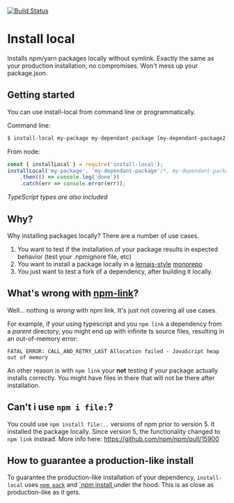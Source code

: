 [![Build Status](https://travis-ci.org/nicojs/node-install-local.svg?branch=master)](https://travis-ci.org/nicojs/node-install-local)

# Install local

Installs npm/yarn packages locally without symlink. Exactly the same as your production installation, no compromises. Won't mess up your package.json.

## Getting started

You can use install-local from command line or programmatically.

Command line:

```bash
$ install-local my-package my-dependant-package [my-dependant-package2, ...]
```

From node:

```javascript
const { installLocal } = require('install-local');
installLocal('my-package', 'my-dependant-package'/*, my-dependant-package2, ...*/)
    .then(() => console.log('done'))
    .catch(err => console.error(err));
```

_TypeScript types are also included_

## Why?

Why installing packages locally? There are a number of use cases.

1. You want to test if the installation of your package results in expected behavior (test your .npmignore file, etc)
1. You want to install a package locally in a [lernajs-style](http://lernajs.io/) [monorepo](https://github.com/babel/babel/blob/master/doc/design/monorepo.md)
1. You just want to test a fork of a dependency, after building it locally.

## What's wrong with [npm-link](https://docs.npmjs.com/cli/link)?

Well... nothing is _wrong_ with npm link. It's just not covering all use cases. 

For example, if your using typescript and you `npm link` a dependency from a _parent_ directory, you might end up with infinite ts source files, resulting in an out-of-memory error:

```
FATAL ERROR: CALL_AND_RETRY_LAST Allocation failed - JavaScript heap out of memory
```

An other reason is with `npm link` your **not** testing if your package actually installs correctly. You might have files in there that will not be there after installation.

## Can't i use `npm i file:`?

You could use `npm install file:..` versions of npm prior to version 5. It installed the package locally. Since version 5, the functionality changed to `npm link` instead. More info here: https://github.com/npm/npm/pull/15900

## How to guarantee a production-like install

To guarantee the production-like installation of your dependency, `install-local` uses [`npm pack`](https://docs.npmjs.com/cli/pack) and [`npm install <tarball file>](https://docs.npmjs.com/cli/install) under the hood. This is as close as production-like as it gets.